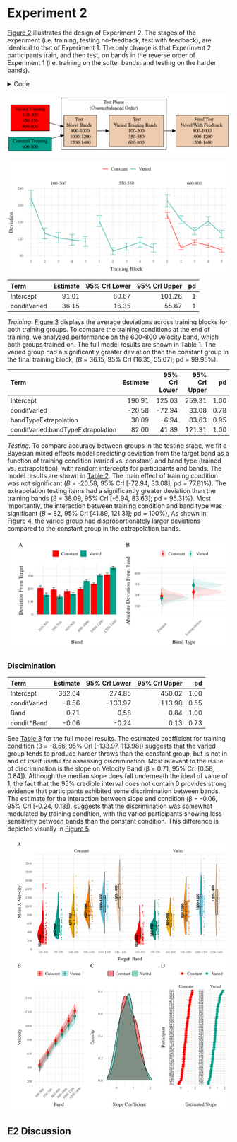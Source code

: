 # Experiment 2


<a href="#fig-design-e2" class="quarto-xref">Figure 2</a> illustrates
the design of Experiment 2. The stages of the experiment (i.e. training,
testing no-feedback, test with feedback), are identical to that of
Experiment 1. The only change is that Experiment 2 participants train,
and then test, on bands in the reverse order of Experiment 1
(i.e. training on the softer bands; and testing on the harder bands).

<details class="code-fold">
<summary>Code</summary>

``` dot
digraph {
  graph [layout = dot, rankdir = LR]
  node [shape = rectangle, style = filled]
  data1 [label = " Varied Training \n100-300\n350-550\n600-800", fillcolor = "#FF0000"]
  data2 [label = " Constant Training \n600-800", fillcolor = "#00A08A"]
  Test3 [label = "    Final Test \n  Novel With Feedback  \n800-1000\n1000-1200\n1200-1400", fillcolor = "#ECCBAE"]
  data1 -> Test1
  data2 -> Test1
  subgraph cluster {
    label = "Test Phase \n(Counterbalanced Order)"
    Test1 [label = "Test  \nNovel Bands  \n800-1000\n1000-1200\n1200-1400", fillcolor = "#ECCBAE"]
    Test2 [label = "  Test \n  Varied Training Bands  \n100-300\n350-550\n600-800", fillcolor = "#ECCBAE"]
    Test1 -> Test2
  }
  Test2 -> Test3
}
```

</details>

<div>

</div>

![](../Assets/figs/e2_design.png)

![](../Assets/figs/e2_train_deviation.png)

| Term         | Estimate | 95% CrI Lower | 95% CrI Upper |  pd |
|:-------------|---------:|--------------:|--------------:|----:|
| Intercept    |    91.01 |         80.67 |        101.26 |   1 |
| conditVaried |    36.15 |         16.35 |         55.67 |   1 |

  

*Training*. <a href="#fig-e2-train-dev" class="quarto-xref">Figure 3</a>
displays the average deviations across training blocks for both training
groups. To compare the training conditions at the end of training, we
analyzed performance on the 600-800 velocity band, which both groups
trained on. The full model results are shown in Table 1. The varied
group had a significantly greater deviation than the constant group in
the final training block, ($B$ = 36.15, 95% CrI \[16.35, 55.67\]; pd =
99.95%).

| Term                               | Estimate | 95% CrI Lower | 95% CrI Upper |   pd |
|:-----------------------------------|---------:|--------------:|--------------:|-----:|
| Intercept                          |   190.91 |        125.03 |        259.31 | 1.00 |
| conditVaried                       |   -20.58 |        -72.94 |         33.08 | 0.78 |
| bandTypeExtrapolation              |    38.09 |         -6.94 |         83.63 | 0.95 |
| conditVaried:bandTypeExtrapolation |    82.00 |         41.89 |        121.31 | 1.00 |

*Testing.* To compare accuracy between groups in the testing stage, we
fit a Bayesian mixed effects model predicting deviation from the target
band as a function of training condition (varied vs. constant) and band
type (trained vs. extrapolation), with random intercepts for
participants and bands. The model results are shown in
<a href="#tbl-e2-bmm-dist" class="quarto-xref">Table 2</a>. The main
effect of training condition was not significant ($B$ = -20.58, 95% CrI
\[-72.94, 33.08\]; pd = 77.81%). The extrapolation testing items had a
significantly greater deviation than the training bands (β = 38.09, 95%
CrI \[-6.94, 83.63\]; pd = 95.31%). Most importantly, the interaction
between training condition and band type was significant ($B$ = 82, 95%
CrI \[41.89, 121.31\]; pd = 100%), As shown in
<a href="#fig-e2-test-dev" class="quarto-xref">Figure 4</a>, the varied
group had disproportionately larger deviations compared to the constant
group in the extrapolation bands.

![](../Assets/figs/e2_test-dev.png)

### Discimination

| Term         | Estimate | 95% CrI Lower | 95% CrI Upper |   pd |
|:-------------|---------:|--------------:|--------------:|-----:|
| Intercept    |   362.64 |        274.85 |        450.02 | 1.00 |
| conditVaried |    -8.56 |       -133.97 |        113.98 | 0.55 |
| Band         |     0.71 |          0.58 |          0.84 | 1.00 |
| condit\*Band |    -0.06 |         -0.24 |          0.13 | 0.73 |

See <a href="#tbl-e2-bmm-vx" class="quarto-xref">Table 3</a> for the
full model results. The estimated coefficient for training condition (β
= -8.56, 95% CrI \[-133.97, 113.98\]) suggests that the varied group
tends to produce harder throws than the constant group, but is not in
and of itself useful for assessing discrimination. Most relevant to the
issue of discrimination is the slope on Velocity Band (β = 0.71, 95% CrI
\[0.58, 0.84\]). Although the median slope does fall underneath the
ideal of value of 1, the fact that the 95% credible interval does not
contain 0 provides strong evidence that participants exhibited some
discrimination between bands. The estimate for the interaction between
slope and condition (β = -0.06, 95% CrI \[-0.24, 0.13\]), suggests that
the discrimination was somewhat modulated by training condition, with
the varied participants showing less sensitivity between bands than the
constant condition. This difference is depicted visually in
<a href="#fig-e2-test-vx" class="quarto-xref">Figure 5</a>.



![](../Assets/figs/e2_test-vx.png)

## E2 Discussion
